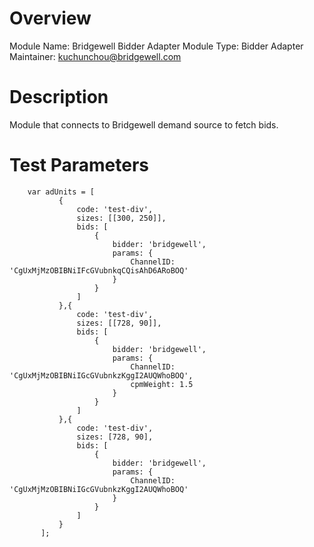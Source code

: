 # Overview

Module Name: Bridgewell Bidder Adapter
Module Type: Bidder Adapter
Maintainer: kuchunchou@bridgewell.com

# Description

Module that connects to Bridgewell demand source to fetch bids.

# Test Parameters
```
    var adUnits = [
           {
               code: 'test-div',
               sizes: [[300, 250]],
               bids: [
                   {
                       bidder: 'bridgewell',
                       params: {
                           ChannelID: 'CgUxMjMzOBIBNiIFcGVubnkqCQisAhD6ARoBOQ'
                       }
                   }
               ]
           },{
               code: 'test-div',
               sizes: [[728, 90]],
               bids: [
                   {
                       bidder: 'bridgewell',
                       params: {
                           ChannelID: 'CgUxMjMzOBIBNiIGcGVubnkzKggI2AUQWhoBOQ',
                           cpmWeight: 1.5
                       }
                   }
               ]
           },{
               code: 'test-div',
               sizes: [728, 90],
               bids: [
                   {
                       bidder: 'bridgewell',
                       params: {
                           ChannelID: 'CgUxMjMzOBIBNiIGcGVubnkzKggI2AUQWhoBOQ'
                       }
                   }
               ]
           }
       ];
```
